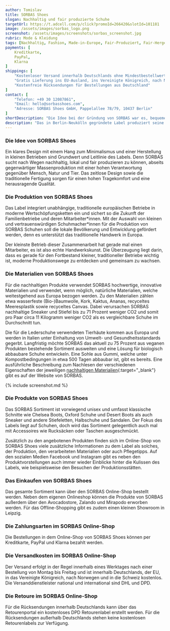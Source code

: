 ```yaml
---
author: Tomislav
title: SORBAS Shoes
slogan: Nachhaltig und fair produzierte Schuhe
targetUrl: https://t.adcell.com/p/click?promoId=266420&slotId=101181
image: /assets/images/sorbas_logo.png
screenshot: /assets/images/screenshots/sorbas_screenshot.jpg
rubric: Mode & Kleidung
tags: [Nachhaltig, Fashion, Made-in-Europe, Fair-Produziert, Fair-Hergestellt, Vegan, Ökologisch]
payments: [
    Kreditkarte,
    PayPal,
    Klarna
]
shippings: [
    "Kostenloser Versand innerhalb Deutschlands ohne Mindestbestellwert",
    "Gratis Lieferung ins EU-Ausland, ins Vereinigte Königreich, nach Norwegen und in die Schweiz",
    "Kostenfreie Rücksendungen für Bestellungen aus Deutschland"
]
contact: [
    "Telefon: +49 30 12087861",
    "Email: hello@sorbasshoes.com",
    "Adresse: SORBAS Shoes GmbH, Pappelallee 78/79, 10437 Berlin"
]
shortDescription: "Die Idee bei der Gründung von SORBAS war es, bequeme und hochwertige Schuhe zu fertigen, die gleichzeitig Gutes tun. Als Label widmet sich SORBAS bereits seit 2015 der nachhaltigen und fairen Produktion von Schuhen und Accessoires und dessen Vertrieb."
description: "Das in Berlin-Neukölln gegründete Label produziert seine Unisex-Produkte unter fairen Bedingungen in den traditionellen Schuhmacherbetrieben in Serbien, Portugal und Griechenland."
---
```


### Die Idee von SORBAS Shoes

Ein klares Design mit einem Hang zum Minimalismus und einer Herstellung in kleinen Betrieben sind Grundwert und Leitlinie des Labels. Denn SORBAS sucht nach Wegen nachhaltig, lokal und fair produzieren zu können, abseits gegenwärtiger Massenproduktion mit einer hohen Verantwortung gegenüber Mensch, Natur und Tier. Das zeitlose Design sowie die traditionelle Fertigung sorgen für einen hohen Tragekomfort und eine herausragende Qualität.

### Die Produktion von SORBAS Shoes

Das Label integriert unabhängige, traditionelle europäischen Betriebe in moderne Wertschöpfungsketten ein und sichert so die Zukunft der Familienbetriebe und deren Mitarbeiter\*innen. Mit der Auswahl von kleinen und vertrauenswürdigen Schuhmacher\*innen für die Produktion von SORBAS Schuhen soll die lokale Bevölkerung und Entwicklung gefördert werden, denn es unterstützt das traditionelle Handwerk in Europa.

Der kleinste Betrieb dieser Zusammenarbeit hat gerade mal einen Mitarbeiter, es ist also echte Handwerkskunst. Die Überzeugung liegt darin, dass es gerade für den Fortbestand kleiner, traditioneller Betriebe wichtig ist, moderne Produktionswege zu entdecken und gemeinsam zu wachsen.

### Die Materialien von SORBAS Shoes

Für die nachhaltigen Produkte verwendet SORBAS hochwertige, innovative Materialien und verwendet, wenn möglich, natürliche Materialien, welche weitestgehend aus Europa bezogen werden. Zu den Materialien zählen etwa wasserfeste (Bio-)Baumwolle, Kork, Kaktus, Ananas, recyceltes Meeresplastik sowie recyceltes Canvas. Dabei verursachen SORBAS nachhaltige Sneaker und Stiefel bis zu 71 Prozent weniger CO2 und somit pro Paar circa 11 Kilogramm weniger CO2 als es vergleichbare Schuhe im Durchschnitt tun.

Die für die Lederschuhe verwendeten Tierhäute kommen aus Europa und werden in Italien unter Einhaltung von Umwelt- und Gesundheitsstandards gegerbt. Langfristig möchte SORBAS das aktuell zu 75 Prozent aus veganen Produkten bestehende Sortiment ausweiten und eine Lösung für biologisch abbaubare Schuhe entwickeln. Eine Sohle aus Gummi, welche unter Kompostbedingungen in etwa 500 Tagen abbaubar ist, gibt es bereits. Eine ausführliche Beschreibung zum Nachlesen der verschiedenen Eigenschaften der jeweiligen [nachhaltigen Materialien](https://sorbasshoes.com/innovative-materialien/){:target="_blank"} gibt es auf der Website von SORBAS.

{% include screenshot.md %}

### Die Produkte von SORBAS Shoes

Das SORBAS Sortiment ist vorwiegend unisex und umfasst klassische Schnitte wie Chelsea Boots, Oxford Schuhe und Desert Boots als auch Sneaker und andere Stiefeletten, Halbschuhe und Sandalen. Der Fokus des Labels liegt auf Schuhen, doch wird das Sortiment gelegentlich auch mal mit Accessoires wie Rucksäcken oder Taschen ausgeschmückt.

Zusätzlich zu den angebotenen Produkten finden sich im Online-Shop von SORBAS Shoes viele zusätzliche Informationen zu dem Label als solches, der Produktion, den verarbeiteten Materialien oder auch Pflegetipps. Auf den sozialen Medien Facebook und Instagram gibt es neben den Produktvorstellungen auch immer wieder Einblicke hinter die Kulissen des Labels, wie beispielsweise den Besuchen der Produktionsstätten.

### Das Einkaufen von SORBAS Shoes

Das gesamte Sortiment kann über den SORBAS Online-Shop bestellt werden. Neben dem eigenen Onlineshop können die Produkte von SORBAS außerdem über den Avocadostore, Zalando und Mirapodo erworben werden. Für das Offline-Shopping gibt es zudem einen kleinen Showroom in Leipzig.

### Die Zahlungsarten im SORBAS Online-Shop

Die Bestellungen in dem Online-Shop von SORBAS Shoes können per Kreditkarte, PayPal und Klarna bezahlt werden.

### Die Versandkosten im SORBAS Online-Shop

Der Versand erfolgt in der Regel innerhalb eines Werktages nach einer Bestellung von Montag bis Freitag und ist innerhalb Deutschlands, der EU, in das Vereinigte Königreich, nach Norwegen und in die Schweiz kostenlos. Die Versanddienstleister national und international sind DHL und DPD.

### Die Retoure im SORBAS Online-Shop

Für die Rücksendungen innerhalb Deutschlands kann über das Retourenportal ein kostenloses DPD Retourenlabel erstellt werden. Für die Rücksendungen außerhalb Deutschlands stehen keine kostenlosen Retourenlabels zur Verfügung.